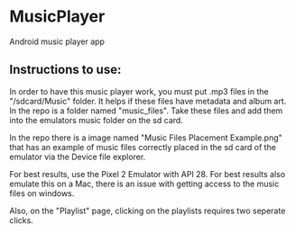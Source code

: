 # MusicPlayer
Android music player app

## Instructions to use:

In order to have this music player work, you must put .mp3 files in the "/sdcard/Music" folder.
It helps if these files have metadata and album art. In the repo is a folder named "music_files". Take these files and add them into the emulators music folder on the sd card.

In the repo there is a image named "Music Files Placement Example.png" that has an example of music files correctly placed in the sd card of the emulator via the Device file explorer.

For best results, use the Pixel 2 Emulator with API 28. 
For best results also emulate this on a Mac, there is an issue with getting access to the music files on windows.

Also, on the "Playlist" page, clicking on the playlists requires two seperate clicks.
